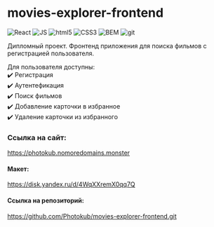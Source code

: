 # movies-explorer-frontend

<p>
<img alt="React" src="https://img.shields.io/badge/-React-45b8d8?style=flat-square&logo=react&logoColor=white" />
<img alt="JS" src="https://img.shields.io/badge/JS-yellow?style=flat-square&logo=JavaScript" />
<img alt="html5" src="https://img.shields.io/badge/-HTML5-E34F26?style=flat-square&logo=html5&logoColor=white" />
<img alt="CSS3" src="https://img.shields.io/badge/CSS-blue?style=flat-square&logo=CSS3" />
<img alt="BEM" src="https://img.shields.io/badge/BEM-black?style=flat-square&logo=bem" />
<img alt="git" src="https://img.shields.io/badge/-Git-F05032?style=flat-square&logo=git&logoColor=white" />
</p>

Дипломный проект. Фронтенд приложения для поиска фильмов с регистрацией пользователя.  

Для пользователя доступны:  
✔️ Регистрация  
✔️ Аутентефикация  
✔️ Поиск фильмов  
✔️ Добавление карточки в избранное  
✔️ Удаление карточки из избранного

### Ссылка на сайт:
https://photokub.nomoredomains.monster

#### Макет:
https://disk.yandex.ru/d/4WqXXremX0qq7Q

#### Ссылка на репозиторий:
https://github.com/Photokub/movies-explorer-frontend.git